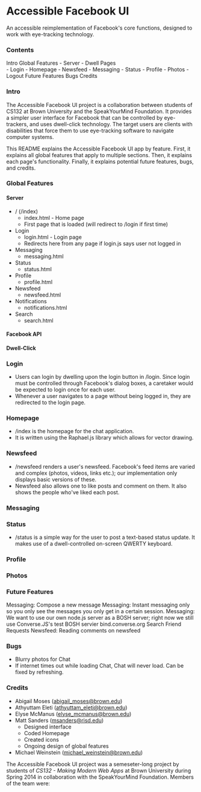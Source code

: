 Accessible Facebook UI
====================

An accessible reimplementation of Facebook's core functions, designed to work with eye-tracking technology.

### Contents
Intro
Global Features
	- Server
	- Dwell
Pages	
	- Login
	- Homepage
	- Newsfeed
	- Messaging
	- Status
	- Profile
	- Photos
	- Logout
Future Features
Bugs
Credits

### Intro
The Accessible Facebook UI project is a collaboration between students of CS132 at Brown University and the SpeakYourMind Foundation. It provides a simpler user interface for Facebook that can be controlled by eye-trackers, and uses dwell-click technology. The target users are clients with disabilities that force them to use eye-tracking software to navigate computer systems.

This README explains the Accessible Facebook UI app by feature. First, it explains all global features that apply to multiple sections. Then, it explains each page's functionality. Finally, it explains potential future features, bugs, and credits.

### Global Features

#### Server

- / (/index)
	- index.html - Home page
	- First page that is loaded (will redirect to /login if first time)
- Login
	- login.html - Login page
	- Redirects here from any page if login.js says user not logged in
- Messaging
	- messaging.html
- Status
	- status.html
- Profile
	- profile.html
- Newsfeed
	- newsfeed.html
- Notifications
	- notifications.html
- Search
	- search.html
	
#### Facebook API

#### Dwell-Click

### Login
- Users can login by dwelling upon the login button in /login. Since login must be controlled through Facebook's dialog boxes, a caretaker would be expected to login once for each user.
- Whenever a user navigates to a page without being logged in, they are redirected to the login page.

### Homepage
- /index is the homepage for the chat application.
- It is written using the Raphael.js library which allows for vector drawing.

### Newsfeed
- /newsfeed renders a user's newsfeed. Facebook's feed items are varied and complex (photos, videos, links etc.); our implementation only displays basic versions of these.
- Newsfeed also allows one to like posts and comment on them. It also shows the people who've liked each post.

### Messaging

### Status
- /status is a simple way for the user to post a text-based status update. It makes use of a dwell-controlled on-screen QWERTY keyboard.

### Profile

### Photos

### Future Features
Messaging: Compose a new message
Messaging: Instant messaging only so you only see the messages you only get in a certain session.
Messaging: We want to use our own node.js server as a BOSH server; right now we still use Converse.JS's test BOSH servier bind.converse.org
Search
Friend Requests
Newsfeed: Reading comments on newsfeed

### Bugs
- Blurry photos for Chat
- If internet times out while loading Chat, Chat will never load. Can be fixed by refreshing.

### Credits
- Abigail Moses (abigail_moses@brown.edu)
- Athyuttam Eleti (athyuttam_eleti@brown.edu)
- Elyse McManus (elyse_mcmanus@brown.edu)
- Matt Sanders (msanders@risd.edu)
	- Designed interface
	- Coded Homepage
	- Created icons
	- Ongoing design of global features
- Michael Weinstein (michael_weinstein@brown.edu)

The Accessible Facebook UI project was a semeseter-long project by students of *CS132 - Making Modern Web Apps* at Brown University during Spring 2014 in collaboration with the SpeakYourMind Foundation. Members of the team were:
